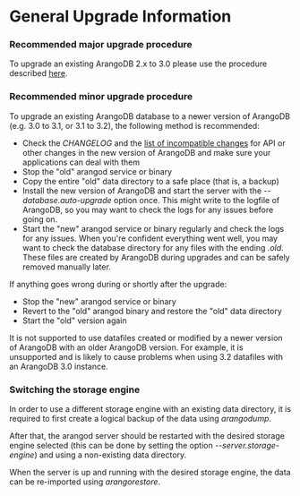 General Upgrade Information
===========================

### Recommended major upgrade procedure

To upgrade an existing ArangoDB 2.x to 3.0 please use the procedure described
[here](../../Administration/Upgrading/Upgrading30.md).

### Recommended minor upgrade procedure

To upgrade an existing ArangoDB database to a newer version of ArangoDB 
(e.g. 3.0 to 3.1, or 3.1 to 3.2), the following method is recommended:

* Check the *CHANGELOG* and the
  [list of incompatible changes](../../ReleaseNotes/UpgradingChanges32.md) for API or
  other changes in the new version of ArangoDB and make sure your applications
  can deal with them
* Stop the "old" arangod service or binary
* Copy the entire "old" data directory to a safe place (that is, a backup)
* Install the new version of ArangoDB and start the server with
  the *--database.auto-upgrade* option once. This might write to the logfile of ArangoDB,
  so you may want to check the logs for any issues before going on.
* Start the "new" arangod service or binary regularly and check the logs for any
  issues. When you're confident everything went well, you may want to check the
  database directory for any files with the ending *.old*. These files are
  created by ArangoDB during upgrades and can be safely removed manually later.

If anything goes wrong during or shortly after the upgrade:

* Stop the "new" arangod service or binary
* Revert to the "old" arangod binary and restore the "old" data directory
* Start the "old" version again

It is not supported to use datafiles created or modified by a newer
version of ArangoDB with an older ArangoDB version. For example, it is
unsupported and is likely to cause problems when using 3.2 datafiles
with an ArangoDB 3.0 instance.

### Switching the storage engine

In order to use a different storage engine with an existing data directory,
it is required to first create a logical backup of the data using *arangodump*.

After that, the arangod server should be restarted with the desired storage
engine selected (this can be done by setting the option *--server.storage-engine*) 
and using a non-existing data directory.

When the server is up and running with the desired storage engine, the data
can be re-imported using *arangorestore*.
